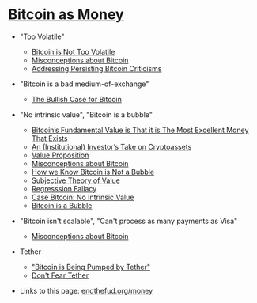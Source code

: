 # [Bitcoin as Money](money)

* "Too Volatile"
  * [Bitcoin is Not Too Volatile](https://nakamotoinstitute.org/mempool/bitcoin-is-not-too-volatile/)
  * [Misconceptions about Bitcoin](https://www.lynalden.com/misconceptions-about-bitcoin/)
  * [Addressing Persisting Bitcoin Criticisms](https://www.fidelitydigitalassets.com/articles/addressing-bitcoin-criticisms)

* "Bitcoin is a bad medium-of-exchange"
  * [The Bullish Case for Bitcoin](https://nakamotoinstitute.org/mempool/the-bullish-case-for-bitcoin/)

* "No intrinsic value", "Bitcoin is a bubble"
  * [Bitcoin’s Fundamental Value is That it is The Most Excellent Money That Exists](https://tomerstrolight.medium.com/bitcoins-fundamental-value-is-that-it-is-the-most-excellent-money-that-exists-24be5e1d6b98)
  * [An (Institutional) Investor’s Take on Cryptoassets](https://medium.com/john-pfeffer/an-institutional-investors-take-on-cryptoassets-690421158904)
  * [Value Proposition](https://github.com/libbitcoin/libbitcoin-system/wiki/Value-Proposition)
  * [Misconceptions about Bitcoin](https://www.lynalden.com/misconceptions-about-bitcoin/)
  * [How we Know Bitcoin is Not a Bubble](https://nakamotoinstitute.org/mempool/how-we-know-bitcoin-is-not-a-bubble/)
  * [Subjective Theory of Value](https://en.m.wikipedia.org/wiki/Subjective_theory_of_value)
  * [Regresssion Fallacy](https://github.com/libbitcoin/libbitcoin-system/wiki/Regression-Fallacy)
  * [Case Bitcoin: No Intrinsic Value](https://casebitcoin.com/critiques/no-intrinsic-value)
  * [Bitcoin is a Bubble](https://casebitcoin.com/critiques/bitcoin-is-a-bubble)

* "Bitcoin isn't scalable", "Can't process as many payments as Visa"
  * [Misconceptions about Bitcoin](https://www.lynalden.com/misconceptions-about-bitcoin/)

* Tether
  * ["Bitcoin is Being Pumped by Tether"](https://casebitcoin.com/critiques/bitcoin-is-pumped-by-tether)
  * [Don't Fear Tether](https://danheld.substack.com/p/dont-fear-tether)

* Links to this page: [endthefud.org/money](https://endthefud.org/money)
